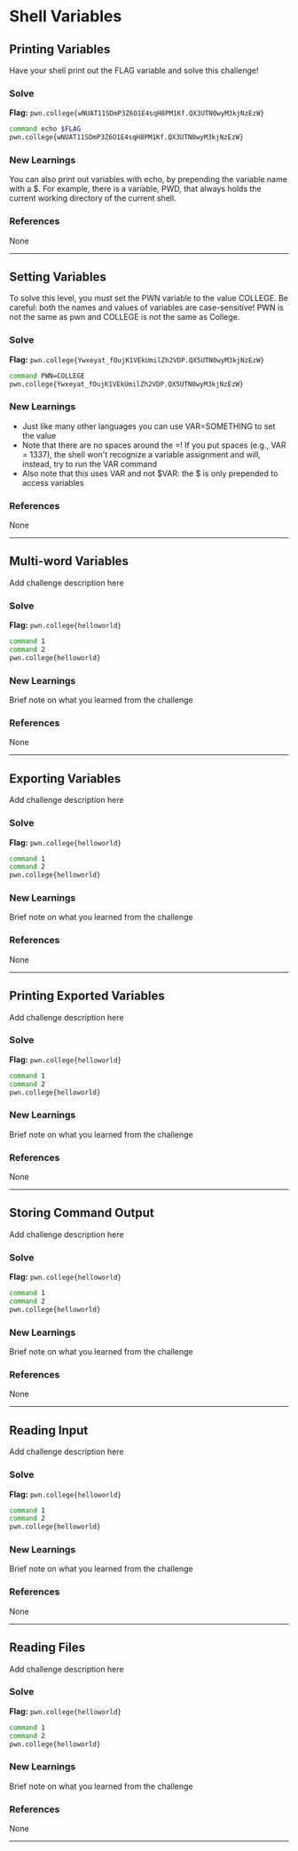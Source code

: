 # Shell Variables

## Printing Variables
Have your shell print out the FLAG variable and solve this challenge!

### Solve
**Flag:** `pwn.college{wNUAT11SDmP3Z6O1E4sqH8PM1Kf.QX3UTN0wyM3kjNzEzW}`


```bash
command echo $FLAG
pwn.college{wNUAT11SDmP3Z6O1E4sqH8PM1Kf.QX3UTN0wyM3kjNzEzW}
```

### New Learnings
You can also print out variables with echo, by prepending the variable name with a $. For example, there is a variable, PWD, that always holds the current working directory of the current shell.

### References 
None

---

## Setting Variables
To solve this level, you must set the PWN variable to the value COLLEGE. Be careful: both the names and values of variables are case-sensitive! PWN is not the same as pwn and COLLEGE is not the same as College.

### Solve
**Flag:** `pwn.college{Ywxeyat_fOujK1VEkUmilZh2VDP.QX5UTN0wyM3kjNzEzW}`


```bash
command PWN=COLLEGE
pwn.college{Ywxeyat_fOujK1VEkUmilZh2VDP.QX5UTN0wyM3kjNzEzW}
```

### New Learnings
- Just like many other languages you can use VAR=SOMETHING to set the value
- Note that there are no spaces around the =! If you put spaces (e.g., VAR = 1337), the shell won't recognize a variable assignment and will, instead, try to run the VAR command
- Also note that this uses VAR and not $VAR: the $ is only prepended to access variables

### References 
None

---

## Multi-word Variables
Add challenge description here

### Solve
**Flag:** `pwn.college{helloworld}`


```bash
command 1
command 2
pwn.college{helloworld}
```

### New Learnings
Brief note on what you learned from the challenge

### References 
None

---

## Exporting Variables
Add challenge description here

### Solve
**Flag:** `pwn.college{helloworld}`


```bash
command 1
command 2
pwn.college{helloworld}
```

### New Learnings
Brief note on what you learned from the challenge

### References 
None

---

## Printing Exported Variables
Add challenge description here

### Solve
**Flag:** `pwn.college{helloworld}`


```bash
command 1
command 2
pwn.college{helloworld}
```

### New Learnings
Brief note on what you learned from the challenge

### References 
None

---

## Storing Command Output
Add challenge description here

### Solve
**Flag:** `pwn.college{helloworld}`


```bash
command 1
command 2
pwn.college{helloworld}
```

### New Learnings
Brief note on what you learned from the challenge

### References 
None

---

## Reading Input
Add challenge description here

### Solve
**Flag:** `pwn.college{helloworld}`


```bash
command 1
command 2
pwn.college{helloworld}
```

### New Learnings
Brief note on what you learned from the challenge

### References 
None

---

## Reading Files
Add challenge description here

### Solve
**Flag:** `pwn.college{helloworld}`


```bash
command 1
command 2
pwn.college{helloworld}
```

### New Learnings
Brief note on what you learned from the challenge

### References 
None

---